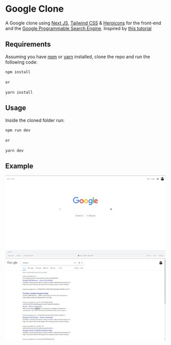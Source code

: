 # Google Clone

A Google clone using [Next JS](https://nextjs.org), [Tailwind CSS](https://tailwindcss.com) & [Heroicons](https://heroicons.com) for the front-end and the [Google Programmable Search Engine](https://developers.google.com/custom-search?authuser=1). Inspired by [this tutorial](https://www.youtube.com/watch?v=24xpTmaPOdY&t=171s)

## Requirements

Assuming you have [npm](https://www.npmjs.com) or [yarn](https://www.yarnpkg.com) installed, clone the repo and run the following code:

```
npm install

or

yarn install
```

## Usage

Inside the cloned folder run:

```
npm run dev

or

yarn dev
```

## Example

<p align="center">
  <img src="img/img1.png" /> 
  <img src="img/img2.png" /> 
</p>
